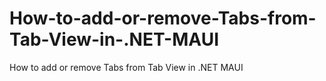 # How-to-add-or-remove-Tabs-from-Tab-View-in-.NET-MAUI
How to add or remove Tabs from Tab View in .NET MAUI
